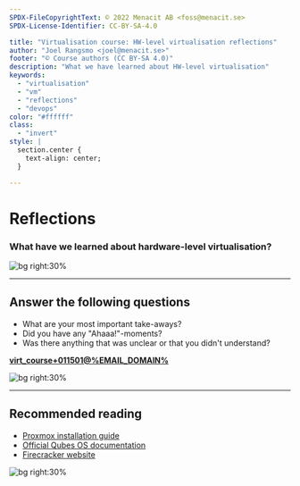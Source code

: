 ```yaml
---
SPDX-FileCopyrightText: © 2022 Menacit AB <foss@menacit.se>
SPDX-License-Identifier: CC-BY-SA-4.0

title: "Virtualisation course: HW-level virtualisation reflections"
author: "Joel Rangsmo <joel@menacit.se>"
footer: "© Course authors (CC BY-SA 4.0)"
description: "What we have learned about HW-level virtualisation"
keywords:
  - "virtualisation"
  - "vm"
  - "reflections"
  - "devops"
color: "#ffffff"
class:
  - "invert"
style: |
  section.center {
    text-align: center;
  }

---
```

<!-- _footer: "%ATTRIBUTION_PREFIX% Martin Fisch (CC BY 2.0)" -->
# Reflections
### What have we learned about hardware-level virtualisation?

![bg right:30%](images/15-otter.jpg)

---
<!-- _footer: "%ATTRIBUTION_PREFIX% Fritzchens Fritz (CC0 1.0)" -->
## Answer the following questions
- What are your most important take-aways?
- Did you have any "Ahaaa!"-moments?
- Was there anything that was unclear or that you didn't understand?
  
**[virt_course+011501@%EMAIL_DOMAIN%](mailto:virt_course+011501@%EMAIL_DOMAIN%)**

![bg right:30%](images/15-chip.jpg)

<!--
- Take your time to think these over, it's good for your learning

- If you have patients for it, revist the questions in a week or so to further engrave them into
your knowledge
-->

---
<!-- _footer: "%ATTRIBUTION_PREFIX% Alan Levine (CC0 1.0)" -->
## Recommended reading
- [Proxmox installation guide](https://pve.proxmox.com/pve-docs/chapter-pve-installation.html)
- [Official Qubes OS documentation](https://www.qubes-os.org/doc/)
- [Firecracker website](https://firecracker-microvm.github.io/)

![bg right:30%](images/15-payphone.jpg)
